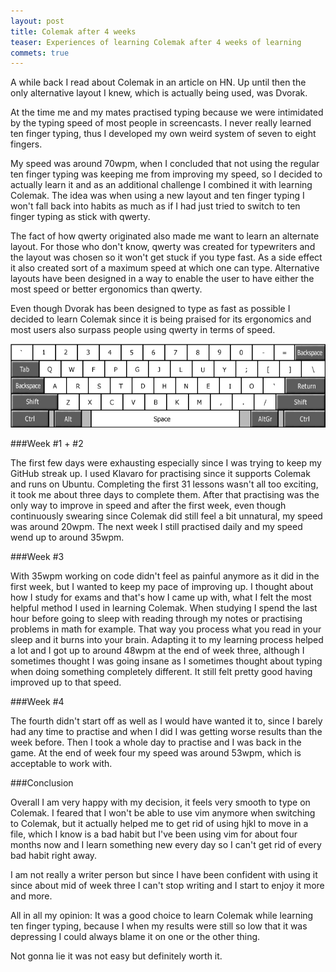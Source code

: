 ```yaml
---
layout: post
title: Colemak after 4 weeks
teaser: Experiences of learning Colemak after 4 weeks of learning
commets: true
---
```


A while back I read about Colemak in an article on HN. Up until then the only
alternative layout I knew, which is actually being used, was Dvorak.

At the time me and my mates practised typing because we were intimidated by
the typing speed of most people in screencasts. I never really learned ten
finger typing, thus I developed my own weird system of seven to eight fingers.

My speed was around 70wpm, when I concluded that not using the regular ten 
finger typing was keeping me from improving my speed, so I decided to actually
learn it and as an additional challenge I combined it with learning Colemak.
The idea was when using a new layout and ten finger typing I won't fall back
into habits as much as if I had just tried to switch to ten finger typing as
stick with qwerty.

The fact of how qwerty originated also made me want to learn an alternate
layout. For those who don't know, qwerty was created for typewriters and the
layout was chosen so it won't get stuck if you type fast. As a side effect it
also created sort of a maximum speed at which one can type. Alternative layouts
have been designed in a way to enable the user to have either the most speed
or better ergonomics than qwerty.

Even though Dvorak has been designed to type as fast as possible I decided to
learn Colemak since it is being praised for its ergonomics and most users
also surpass people using qwerty in terms of speed.

![Colemak Layout](/assets/images/Colemak-layout.png)

###Week #1 + #2

The first few days were exhausting especially since I was trying to keep my
GitHub streak up. I used Klavaro for practising since it supports Colemak and
runs on Ubuntu. Completing the first 31 lessons wasn't all too exciting, it 
took me about three days to complete them. After that practising was the only
way to improve in speed and after the first week, even though continuously 
swearing since Colemak did still feel a bit unnatural, my speed was around 
20wpm. The next week I still practised daily and my speed wend up to around
35wpm.

###Week #3

With 35wpm working on code didn't feel as painful anymore as it did in the
first week, but I wanted to keep my pace of improving up. I thought about how
I study for exams and that's how I came up with, what I felt the most helpful
method I used in learning Colemak. When studying I spend the last hour before
going to sleep with reading through my notes or practising problems in math for
example. That way you process what you read in your sleep and it burns into
your brain. Adapting it to my learning process helped a lot and I got up to
around 48wpm at the end of week three, although I sometimes thought I was going
insane as I sometimes thought about typing when doing something completely
different. It still felt pretty good having improved up to that speed.

###Week #4

The fourth didn't start off as well as I would have wanted it to, since I
barely had any time to practise and when I did I was getting worse results than
the week before. Then I took a whole day to practise and I was back in the
game. At the end of week four my speed was around 53wpm, which is acceptable
to work with.

###Conclusion

Overall I am very happy with my decision, it feels very smooth to type on
Colemak. I feared that I won't be able to use vim anymore when switching to
Colemak, but it actually helped me to get rid of using hjkl to move in a file,
which I know is a bad habit but I've been using vim for about four months now
and I learn something new every day so I can't get rid of every bad habit right
away.

I am not really a writer person but since I have been confident with using it
since about mid of week three I can't stop writing and I start to enjoy it more
and more.

All in all my opinion: It was a good choice to learn Colemak while learning ten
finger typing, because I when my results were still so low that it was
depressing I could always blame it on one or the other thing.

Not gonna lie it was not easy but definitely worth it.
